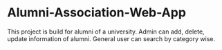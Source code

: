 # Alumni-Association-Web-App
This project is build for alumni of a university. Admin can add, delete, update information of alumni. General user can search by category wise. 
